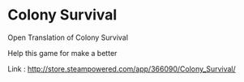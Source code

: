 # Colony Survival
Open Translation of Colony Survival

Help this game for make a better

Link : http://store.steampowered.com/app/366090/Colony_Survival/
